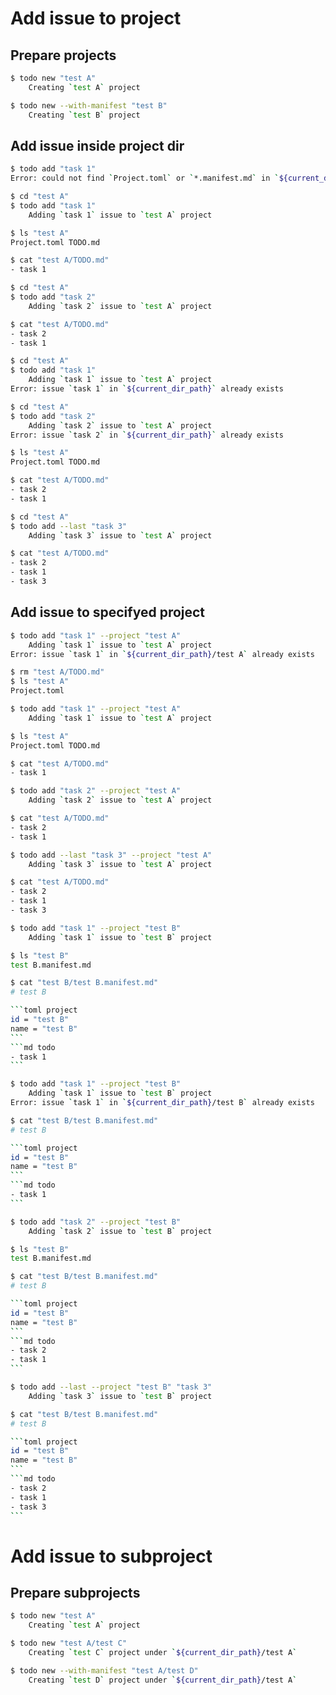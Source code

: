 # Add issue to project

## Prepare projects

```sh
$ todo new "test A"
    Creating `test A` project
```

```sh
$ todo new --with-manifest "test B"
    Creating `test B` project
```

## Add issue inside project dir

```sh
$ todo add "task 1"
Error: could not find `Project.toml` or `*.manifest.md` in `${current_dir_path}` or any parent directory
```

```sh
$ cd "test A"
$ todo add "task 1"
    Adding `task 1` issue to `test A` project
```

```sh
$ ls "test A"
Project.toml TODO.md
```

```sh
$ cat "test A/TODO.md"
- task 1
```

```sh
$ cd "test A"
$ todo add "task 2"
    Adding `task 2` issue to `test A` project
```

```sh
$ cat "test A/TODO.md"
- task 2
- task 1
```

```sh
$ cd "test A"
$ todo add "task 1"
    Adding `task 1` issue to `test A` project
Error: issue `task 1` in `${current_dir_path}` already exists
```

```sh
$ cd "test A"
$ todo add "task 2"
    Adding `task 2` issue to `test A` project
Error: issue `task 2` in `${current_dir_path}` already exists
```

```sh
$ ls "test A"
Project.toml TODO.md
```

```sh
$ cat "test A/TODO.md"
- task 2
- task 1
```

```sh
$ cd "test A"
$ todo add --last "task 3"
    Adding `task 3` issue to `test A` project
```

```sh
$ cat "test A/TODO.md"
- task 2
- task 1
- task 3
```

## Add issue to specifyed project

```sh
$ todo add "task 1" --project "test A"
    Adding `task 1` issue to `test A` project
Error: issue `task 1` in `${current_dir_path}/test A` already exists
```

```sh
$ rm "test A/TODO.md"
$ ls "test A"
Project.toml
```

```sh
$ todo add "task 1" --project "test A"
    Adding `task 1` issue to `test A` project
```

```sh
$ ls "test A"
Project.toml TODO.md
```

```sh
$ cat "test A/TODO.md"
- task 1
```

```sh
$ todo add "task 2" --project "test A"
    Adding `task 2` issue to `test A` project
```

```sh
$ cat "test A/TODO.md"
- task 2
- task 1
```

```sh
$ todo add --last "task 3" --project "test A"
    Adding `task 3` issue to `test A` project
```

```sh
$ cat "test A/TODO.md"
- task 2
- task 1
- task 3
```

```sh
$ todo add "task 1" --project "test B"
    Adding `task 1` issue to `test B` project
```

```sh
$ ls "test B"
test B.manifest.md
```

````sh
$ cat "test B/test B.manifest.md"
# test B

```toml project
id = "test B"
name = "test B"
```
```md todo
- task 1
```
````

```sh
$ todo add "task 1" --project "test B"
    Adding `task 1` issue to `test B` project
Error: issue `task 1` in `${current_dir_path}/test B` already exists
```

````sh
$ cat "test B/test B.manifest.md"
# test B

```toml project
id = "test B"
name = "test B"
```
```md todo
- task 1
```
````

```sh
$ todo add "task 2" --project "test B"
    Adding `task 2` issue to `test B` project
```

```sh
$ ls "test B"
test B.manifest.md
```

````sh
$ cat "test B/test B.manifest.md"
# test B

```toml project
id = "test B"
name = "test B"
```
```md todo
- task 2
- task 1
```
````

```sh
$ todo add --last --project "test B" "task 3"
    Adding `task 3` issue to `test B` project
```

````sh
$ cat "test B/test B.manifest.md"
# test B

```toml project
id = "test B"
name = "test B"
```
```md todo
- task 2
- task 1
- task 3
```
````

# Add issue to subproject

## Prepare subprojects

```sh
$ todo new "test A"
    Creating `test A` project
```

```sh
$ todo new "test A/test C"
    Creating `test C` project under `${current_dir_path}/test A`
```

```sh
$ todo new --with-manifest "test A/test D"
    Creating `test D` project under `${current_dir_path}/test A`
```

